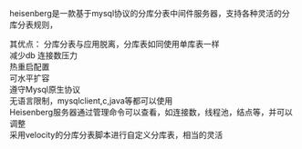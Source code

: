 heisenberg是一款基于mysql协议的分库分表中间件服务器，支持各种灵活的分库分表规则，



其优点：
分库分表与应用脱离，分库表如同使用单库表一样<br>
减少db 连接数压力 <br>
热重启配置<br>
可水平扩容<br>
遵守Mysql原生协议<br>
无语言限制，mysqlclient,c,java等都可以使用<br>
Heisenberg服务器通过管理命令可以查看，如连接数，线程池，结点等，并可以调整<br>
采用velocity的分库分表脚本进行自定义分库表，相当的灵活<br>


